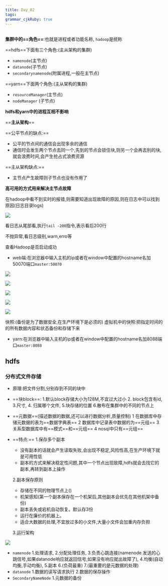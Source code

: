 ```yaml
---
title: Day_02
tags:
grammar_cjkRuby: true
---
```



##

**集群中的==角色==**:也就是进程或者功能名称,
`hadoop`是统称

==hdfs==下面有三个角色:(主从架构的集群)
 - `namenode`(主节点)
 - `datanode`(子节点)
 - `secondarynamenode`(附属进程,一般在主节点)


==yarn==下面两个角色:(主从架构的集群)
 - `resourceManager`(主节点)
 - `nodeManager` (子节点)

**hdfs和yarn中的进程互相不影响**

==**主从架构**==

==公平节点的缺点:==
 - 公平的节点间的通信会出现多余的通信
 - 通信时会发生两个节点去同一个,先到的节点会锁住块,则另一个会再去别的块,就会浪费时间,会产生抢占式浪费资源

==主从架构缺点:==
 - 主节点产生故障则子节点也没有作用了

**高可用的方式用来解决主节点故障**


  在hadoop中看不到实时的报错,则需要知道出现故障的原因,则在日志中可以找到原因(日志目录logs)
  
![][1]

看日志从尾部看,执行`tail -200`指令,表示看后200行

不抛异常,看日志级别,warn,erro等

查看Hadoop是否启动成功
 - web端:在浏览器中输入主机的ip或者在window中配置的hostname名加50070端口`master:50070`

![][2]

![][3]

![][4]

![][5]

![][6]

快照:(备份是为了数据安全,在生产环境下是必须的)
   虚拟机中的快照:把指定时间的的所有数据内容和状态备份和存储下来
  

 - yarn:在浏览器中输入主机的ip或者在window中配置的hostname名加8088端口`master:8088`

## hdfs
  ### 分布式文件存储
 - 原理:把文件分割,分别存到不同的块中
 - ==块block==:
      1.默认block存储大小为128M,不宜过大过小
	  2. block包含有id,
	  3.尺寸,
	  4. 归属哪个文件,
	  5.块存储的位置
	  6.散布在集群中的不同的节点上
 - ==元数据==(描述数据的数据,还可以进行数据分析,质量控制)
   1 在数据库中存储元数据的表为==数据字典表==
   2 数据库中记录表中数据的为==元组==
   3 关系型数据库中有==模式==和==元组==
   4 nosql中只有==元组==
 
 - ==特点:==
 1.保存多个副本
     - 没有副本的话就会产生读取失败,会出现不稳定,风险性高,在生产环境下就是可用性低
     - 副本的方式来解决稳定性问题,其中一个节点出现故障,hdfs就会去找它的副本,再转到副本上操作
	 
   2.副本保存原则
     - 存储在不同的物理节点上()
     - 机架感知(第一个副本保存在一个机架后,其他副本会优先在其他机架中备份)
     - 副本丢失或宕机自动恢复。默认存3份
     - 运行在廉价的机器上。
     - 适合大数据的处理,不宜放过多的小文件,大量小文件会加重内存负担


   3.运行架构

![][7]

  - `namenode`
   1.处理请求,
   2.分配处理任务,
   3.负责心跳连接(namenode 发送的心跳信号,如果datanode响应就返回信号,如果没有响应就出故障了),
   4.均衡(自动均衡,手动均衡),
   5.副本
   6.(负荷最重)
   7.(最重要的是元数据的处理)
  - `datanode`
    1.数据的读写请求执行
    2.数据的保存操作
  - `SecondaryNameNode`
    1.元数据的备份

  


  [1]: https://www.github.com/wxdsunny/images/raw/master/1507688049872.jpg
  [2]: https://www.github.com/wxdsunny/images/raw/master/1507688964607.jpg
  [3]: https://www.github.com/wxdsunny/images/raw/master/1507689071769.jpg
  [4]: https://www.github.com/wxdsunny/images/raw/master/1507689314125.jpg
  [5]: https://www.github.com/wxdsunny/images/raw/master/1507689380660.jpg
  [6]: https://www.github.com/wxdsunny/images/raw/master/1507689469076.jpg
  [7]: https://www.github.com/wxdsunny/images/raw/master/1507694087255.jpg